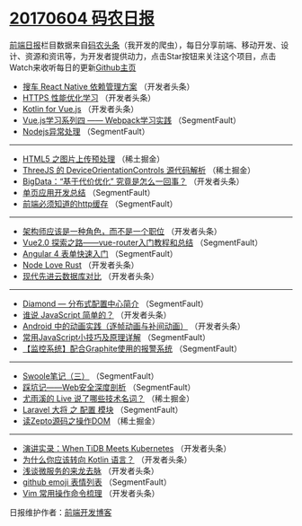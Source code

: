 # [20170604 码农日报](http://hao.caibaojian.com/date/2017/06/04)

[前端日报](http://caibaojian.com/c/news)栏目数据来自[码农头条](http://hao.caibaojian.com/)（我开发的爬虫），每日分享前端、移动开发、设计、资源和资讯等，为开发者提供动力，点击Star按钮来关注这个项目，点击Watch来收听每日的更新[Github主页](https://github.com/kujian/frontendDaily)
* [搜车 React Native 依赖管理方案](http://hao.caibaojian.com/40141.html) （开发者头条）
* [HTTPS 性能优化学习](http://hao.caibaojian.com/40133.html) （开发者头条）
* [Kotlin for Vue.js](http://hao.caibaojian.com/40135.html) （开发者头条）
* [Vue.js学习系列四 —— Webpack学习实践](http://hao.caibaojian.com/40118.html) （SegmentFault）
* [Nodejs异常处理](http://hao.caibaojian.com/40124.html) （SegmentFault）

***
* [HTML5 之图片上传预处理](http://hao.caibaojian.com/40099.html) （稀土掘金）
* [ThreeJS 的 DeviceOrientationControls 源代码解析](http://hao.caibaojian.com/40100.html) （稀土掘金）
* [BigData：“基于代价优化” 究竟是怎么一回事？](http://hao.caibaojian.com/40136.html) （开发者头条）
* [单页应用开发总结](http://hao.caibaojian.com/40117.html) （SegmentFault）
* [前端必须知道的http缓存](http://hao.caibaojian.com/40120.html) （SegmentFault）

***
* [架构师应该是一种角色，而不是一个职位](http://hao.caibaojian.com/40134.html) （开发者头条）
* [Vue2.0 探索之路——vue-router入门教程和总结](http://hao.caibaojian.com/40125.html) （SegmentFault）
* [Angular 4 表单快速入门](http://hao.caibaojian.com/40115.html) （SegmentFault）
* [Node Love Rust](http://hao.caibaojian.com/40137.html) （开发者头条）
* [现代先进云数据库对比](http://hao.caibaojian.com/40139.html) （开发者头条）

***
* [Diamond &#8212; 分布式配置中心简介](http://hao.caibaojian.com/40119.html) （SegmentFault）
* [谁说 JavaScript 简单的？](http://hao.caibaojian.com/40130.html) （开发者头条）
* [Android 中的动画实践（逐帧动画与补间动画）](http://hao.caibaojian.com/40142.html) （开发者头条）
* [常用JavaScript小技巧及原理详解](http://hao.caibaojian.com/40111.html) （SegmentFault）
* [【监控系统】配合Graphite使用的报警系统](http://hao.caibaojian.com/40123.html) （SegmentFault）

***
* [Swoole笔记（三）](http://hao.caibaojian.com/40113.html) （SegmentFault）
* [踩坑记——Web安全深度剖析](http://hao.caibaojian.com/40114.html) （SegmentFault）
* [尤雨溪的 Live 说了哪些技术名词？](http://hao.caibaojian.com/40101.html) （稀土掘金）
* [Laravel 大将 之 配置 模块](http://hao.caibaojian.com/40116.html) （SegmentFault）
* [读Zepto源码之操作DOM](http://hao.caibaojian.com/40102.html) （稀土掘金）

***
* [演讲实录：When TiDB Meets Kubernetes](http://hao.caibaojian.com/40138.html) （开发者头条）
* [为什么你应该转向 Kotlin 语言？](http://hao.caibaojian.com/40129.html) （开发者头条）
* [浅谈微服务的来龙去脉](http://hao.caibaojian.com/40140.html) （开发者头条）
* [github emoji 表情列表](http://hao.caibaojian.com/40109.html) （SegmentFault）
* [Vim 常用操作命令梳理](http://hao.caibaojian.com/40131.html) （开发者头条）

日报维护作者：[前端开发博客](http://caibaojian.com/) 